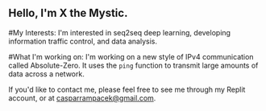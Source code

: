 Hello, I'm X the Mystic.
----

#My Interests:
I'm interested in seq2seq deep learning, developing information traffic control, and data analysis. 

#What I'm working on:
I'm working on a new style of IPv4 communication called Absolute-Zero. It uses the `ping` function to transmit large amounts of data across a network. 

If you'd like to contact me, please feel free to see me through my Replit account, or at casparrampacek@gmail.com.

